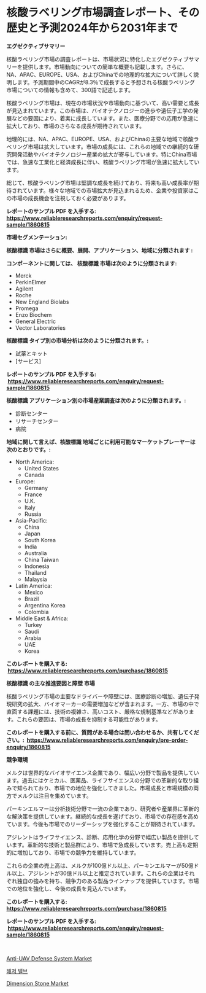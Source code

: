 <p><h1>核酸ラベリング市場調査レポート、その歴史と予測2024年から2031年まで</h1></p><p><strong>エグゼクティブサマリー</strong></p>
<p><p>核酸ラベリング市場の調査レポートは、市場状況に特化したエグゼクティブサマリーを提供します。市場動向についての簡単な概要も記載します。さらに、NA、APAC、EUROPE、USA、およびChinaでの地理的な拡大について詳しく説明します。予測期間中のCAGRが8.3％で成長すると予想される核酸ラベリング市場についての情報も含めて、300語で記述します。</p><p>核酸ラベリング市場は、現在の市場状況や市場動向に基づいて、高い需要と成長が見込まれています。この市場は、バイオテクノロジーの進歩や遺伝子工学の発展などの要因により、着実に成長しています。また、医療分野での応用が急速に拡大しており、市場のさらなる成長が期待されています。</p><p>地理的には、NA、APAC、EUROPE、USA、およびChinaの主要な地域で核酸ラベリング市場は拡大しています。市場の成長には、これらの地域での継続的な研究開発活動やバイオテクノロジー産業の拡大が寄与しています。特にChina市場では、急速な工業化と経済成長に伴い、核酸ラベリング市場が急速に拡大しています。</p><p>総じて、核酸ラベリング市場は堅調な成長を続けており、将来も高い成長率が期待されています。様々な地域での市場拡大が見込まれるため、企業や投資家はこの市場の成長機会を注視しておく必要があります。</p></p>
<p><strong>レポートのサンプル PDF を入手する: <a href="https://www.reliableresearchreports.com/enquiry/request-sample/1860815">https://www.reliableresearchreports.com/enquiry/request-sample/1860815</a></strong></p>
<p><strong>市場セグメンテーション:</strong></p>
<p><strong> 核酸標識 市場はさらに概要、展開、アプリケーション、地域に分類されます :</strong></p>
<p><strong>コンポーネントに関しては、 核酸標識 市場は次のように分類されます: &nbsp;</strong></p>
<p><ul><li>Merck</li><li>PerkinElmer</li><li>Agilent</li><li>Roche</li><li>New England Biolabs</li><li>Promega</li><li>Enzo Biochem</li><li>General Electric</li><li>Vector Laboratories</li></ul></p>
<p><strong> 核酸標識 タイプ別の市場分析は次のように分類されます。:</strong></p>
<p><ul><li>試薬とキット</li><li>[サービス]</li></ul></p>
<p><strong>レポートのサンプル PDF を入手する: &nbsp;<a href="https://www.reliableresearchreports.com/enquiry/request-sample/1860815">https://www.reliableresearchreports.com/enquiry/request-sample/1860815</a></strong></p>
<p><strong> 核酸標識 アプリケーション別の市場産業調査は次のように分類されます。:</strong></p>
<p><ul><li>診断センター</li><li>リサーチセンター</li><li>病院</li></ul></p>
<p><strong>地域に関して言えば、核酸標識 地域ごとに利用可能なマーケットプレーヤーは次のとおりです。:</strong></p>
<p><ul>
    <li>
        North America:
        <ul>
            <li>United States</li>
            <li>Canada</li>
        </ul>
    </li>
    <li>
        Europe:
        <ul>
            <li>Germany</li>
            <li>France</li>
            <li>U.K.</li>
            <li>Italy</li>
            <li>Russia</li>
        </ul>
    </li>
    <li>
        Asia-Pacific:
        <ul>
            <li>China</li>
            <li>Japan</li>
            <li>South Korea</li>
            <li>India</li>
            <li>Australia</li>
            <li>China Taiwan</li>
            <li>Indonesia</li>
            <li>Thailand</li>
            <li>Malaysia</li>
        </ul>
    </li>
    <li>
        Latin America:
        <ul>
            <li>Mexico</li>
            <li>Brazil</li>
            <li>Argentina Korea</li>
            <li>Colombia</li>
        </ul>
    </li>
    <li>
        Middle East & Africa:
        <ul>
            <li>Turkey</li>
            <li>Saudi</li>
            <li>Arabia</li>
            <li>UAE</li>
            <li>Korea</li>
        </ul>
    </li>
    </ul></p>
<p><strong>このレポートを購入する: &nbsp;<a href="https://www.reliableresearchreports.com/purchase/1860815">https://www.reliableresearchreports.com/purchase/1860815</a></strong></p>
<p><strong>核酸標識 の主な推進要因と障壁 市場</strong></p>
<p><p>核酸ラベリング市場の主要なドライバーや障壁には、医療診断の増加、遺伝子発現研究の拡大、バイオマーカーの需要増加などが含まれます。一方、市場の中で直面する課題には、技術の複雑さ、高いコスト、厳格な規制基準などがあります。これらの要因は、市場の成長を抑制する可能性があります。</p></p>
<p><strong>このレポートを購入する前に、質問がある場合は問い合わせるか、共有してください。:&nbsp; <a href="https://www.reliableresearchreports.com/enquiry/pre-order-enquiry/1860815">https://www.reliableresearchreports.com/enquiry/pre-order-enquiry/1860815</a></strong></p>
<p><strong>競争環境</strong></p>
<p><p>メルクは世界的なバイオサイエンス企業であり、幅広い分野で製品を提供しています。過去にはケミカル、医薬品、ライフサイエンスの分野での革新的な取り組みで知られており、市場での地位を強化してきました。市場成長と市場規模の両方でメルクは注目を集めています。</p><p>パーキンエルマーは分析技術分野で一流の企業であり、研究者や産業界に革新的な解決策を提供しています。継続的な成長を遂げており、市場での存在感を高めています。今後も市場でのリーダーシップを強化することが期待されています。</p><p>アジレントはライフサイエンス、診断、応用化学の分野で幅広い製品を提供しています。革新的な技術と製品群により、市場で急成長しています。売上高も定期的に増加しており、市場での競争力を維持しています。</p><p>これらの企業の売上高は、メルクが100億ドル以上、パーキンエルマーが50億ドル以上、アジレントが30億ドル以上と推定されています。これらの企業はそれぞれ独自の強みを持ち、競争力のある製品ラインナップを提供しています。市場での地位を強化し、今後の成長を見込んでいます。</p></p>
<p><strong>このレポートを購入する: &nbsp; <a href="https://www.reliableresearchreports.com/purchase/1860815">https://www.reliableresearchreports.com/purchase/1860815</a></strong></p>
<p><strong>レポートのサンプル PDF を入手する: &nbsp;<a href="https://www.reliableresearchreports.com/enquiry/request-sample/1860815">https://www.reliableresearchreports.com/enquiry/request-sample/1860815</a></strong><strong></strong></p>
<p>&nbsp;</p>
<p><p><a href="https://view.publitas.com/reportprime-1/anti-uav-defense-system-market-size-growth-and-forecast-from-2023-2030/">Anti-UAV Defense System Market</a></p><p><a href="https://medium.com/@fernandotryo5lson96765/%EC%88%98%EC%A4%91-%EB%B0%B8%EB%B8%8C-%EC%8B%9C%EC%9E%A5-%EC%8B%9C%EC%9E%A5-cagr-%EC%8B%9C%EC%9E%A5-%EB%8F%99%ED%96%A5-%EB%B0%8F-%EC%84%B1%EC%9E%A5-%EC%A0%84%EB%9E%B5%EC%97%90-%EB%8C%80%ED%95%9C-%ED%86%B5%EC%B0%B0%EB%A0%A5-1c324145b6fb">해저 밸브</a></p><p><a href="https://github.com/Glendatilghmankmgz0rbhwpy/Market-Research-Report-List-1/blob/main/dimension-stone-market.md">Dimension Stone Market</a></p></p>
